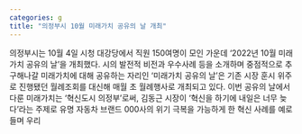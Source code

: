 ```yaml
---
categories: g
title: "의정부시 10월 미래가치 공유의 날 개최"
---
```

의정부시는 10월 4일 시청 대강당에서 직원 150여명이 모인 가운데 ‘2022년 10월 미래가치 공유의 날’을 개최했다. 시의 발전적 비전과 우수사례 등을 소개하며 중점적으로 추구해나갈 미래가치에 대해 공유하는 자리인 ‘미래가치 공유의 날’은 기존 시장 훈시 위주로 진행됐던 월례조회를 대신해 매월 초 월례행사로 개최되고 있다. 이번 공유의 날에서 다룬 미래가치는 ‘혁신도시 의정부’로써, 김동근 시장이 ‘혁신을 하기에 내일은 너무 늦다’라는 주제로 유명 자동차 브랜드 000사의 위기 극복을 가능하게 한 혁신 사례를 예로 들며 우리